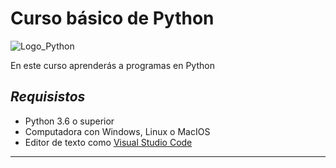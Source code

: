 # Curso básico de Python

![Logo_Python](https://github.com/VanVazz/Curso-b-sico-python/blob/main/Im%C3%A1genes%20curso/logo%20python.png)

En este curso aprenderás a programas en Python

## *Requisistos*
- Python 3.6 o superior
- Computadora con Windows, Linux o MacIOS
- Editor de texto como [Visual Studio Code](https://code.visualstudio.com/download) 
----------------------------------------
